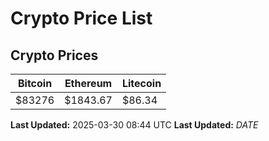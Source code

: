 # Crypto Price List

## Crypto Prices
| Bitcoin | Ethereum | Litecoin |
| ------- | -------- | -------- |
| $83276 | $1843.67 | $86.34 |
**Last Updated:** 2025-03-30 08:44 UTC
**Last Updated:** $DATE$
